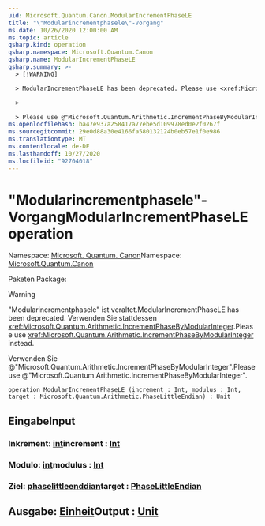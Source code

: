 ```yaml
---
uid: Microsoft.Quantum.Canon.ModularIncrementPhaseLE
title: "\"Modularincrementphasele\"-Vorgang"
ms.date: 10/26/2020 12:00:00 AM
ms.topic: article
qsharp.kind: operation
qsharp.namespace: Microsoft.Quantum.Canon
qsharp.name: ModularIncrementPhaseLE
qsharp.summary: >-
  > [!WARNING]

  > ModularIncrementPhaseLE has been deprecated. Please use <xref:Microsoft.Quantum.Arithmetic.IncrementPhaseByModularInteger> instead.

  >

  > Please use @"Microsoft.Quantum.Arithmetic.IncrementPhaseByModularInteger".
ms.openlocfilehash: ba47e937a258417a77ebe5d109978ed0e2f0267f
ms.sourcegitcommit: 29e0d88a30e4166fa580132124b0eb57e1f0e986
ms.translationtype: MT
ms.contentlocale: de-DE
ms.lasthandoff: 10/27/2020
ms.locfileid: "92704018"
---
```

# <a name="modularincrementphasele-operation"></a><span data-ttu-id="344e7-102">"Modularincrementphasele"-Vorgang</span><span class="sxs-lookup"><span data-stu-id="344e7-102">ModularIncrementPhaseLE operation</span></span>

<span data-ttu-id="344e7-103">Namespace: [Microsoft. Quantum. Canon](xref:Microsoft.Quantum.Canon)</span><span class="sxs-lookup"><span data-stu-id="344e7-103">Namespace: [Microsoft.Quantum.Canon](xref:Microsoft.Quantum.Canon)</span></span>

<span data-ttu-id="344e7-104">Paketen [](https://nuget.org/packages/)</span><span class="sxs-lookup"><span data-stu-id="344e7-104">Package: [](https://nuget.org/packages/)</span></span>


> [!WARNING]
> <span data-ttu-id="344e7-105">"Modularincrementphasele" ist veraltet.</span><span class="sxs-lookup"><span data-stu-id="344e7-105">ModularIncrementPhaseLE has been deprecated.</span></span> <span data-ttu-id="344e7-106">Verwenden Sie stattdessen <xref:Microsoft.Quantum.Arithmetic.IncrementPhaseByModularInteger>.</span><span class="sxs-lookup"><span data-stu-id="344e7-106">Please use <xref:Microsoft.Quantum.Arithmetic.IncrementPhaseByModularInteger> instead.</span></span>
>
> <span data-ttu-id="344e7-107">Verwenden Sie @"Microsoft.Quantum.Arithmetic.IncrementPhaseByModularInteger".</span><span class="sxs-lookup"><span data-stu-id="344e7-107">Please use @"Microsoft.Quantum.Arithmetic.IncrementPhaseByModularInteger".</span></span>



```qsharp
operation ModularIncrementPhaseLE (increment : Int, modulus : Int, target : Microsoft.Quantum.Arithmetic.PhaseLittleEndian) : Unit
```


## <a name="input"></a><span data-ttu-id="344e7-108">Eingabe</span><span class="sxs-lookup"><span data-stu-id="344e7-108">Input</span></span>

### <a name="increment--int"></a><span data-ttu-id="344e7-109">Inkrement: [int](xref:microsoft.quantum.lang-ref.int)</span><span class="sxs-lookup"><span data-stu-id="344e7-109">increment : [Int](xref:microsoft.quantum.lang-ref.int)</span></span>




### <a name="modulus--int"></a><span data-ttu-id="344e7-110">Modulo: [int](xref:microsoft.quantum.lang-ref.int)</span><span class="sxs-lookup"><span data-stu-id="344e7-110">modulus : [Int](xref:microsoft.quantum.lang-ref.int)</span></span>




### <a name="target--phaselittleendian"></a><span data-ttu-id="344e7-111">Ziel: [phaselittleenddian](xref:Microsoft.Quantum.Arithmetic.PhaseLittleEndian)</span><span class="sxs-lookup"><span data-stu-id="344e7-111">target : [PhaseLittleEndian](xref:Microsoft.Quantum.Arithmetic.PhaseLittleEndian)</span></span>





## <a name="output--unit"></a><span data-ttu-id="344e7-112">Ausgabe: [Einheit](xref:microsoft.quantum.lang-ref.unit)</span><span class="sxs-lookup"><span data-stu-id="344e7-112">Output : [Unit](xref:microsoft.quantum.lang-ref.unit)</span></span>

